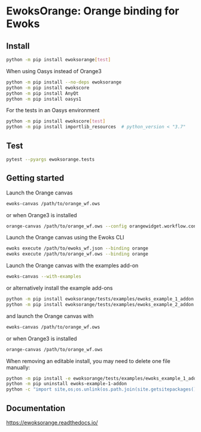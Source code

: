 # EwoksOrange: Orange binding for Ewoks

## Install

```bash
python -m pip install ewoksorange[test]
```

When using Oasys instead of Orange3

```bash
python -m pip install --no-deps ewoksorange
python -m pip install ewokscore
python -m pip install AnyQt
python -m pip install oasys1
```

For the tests in an Oasys environment

```bash
python -m pip install ewokscore[test]
python -m pip install importlib_resources  # python_version < "3.7"
```

## Test

```bash
pytest --pyargs ewoksorange.tests
```

## Getting started

Launch the Orange canvas

```bash
ewoks-canvas /path/to/orange_wf.ows
```

or when Orange3 is installed

```bash
orange-canvas /path/to/orange_wf.ows --config orangewidget.workflow.config.Config
```

Launch the Orange canvas using the Ewoks CLI

```bash
ewoks execute /path/to/ewoks_wf.json --binding orange
ewoks execute /path/to/orange_wf.ows --binding orange
```

Launch the Orange canvas with the examples add-on

```bash
ewoks-canvas --with-examples
```

or alternatively install the example add-ons

```bash
python -m pip install ewoksorange/tests/examples/ewoks_example_1_addon
python -m pip install ewoksorange/tests/examples/ewoks_example_2_addon
```

and launch the Orange canvas with

```bash
ewoks-canvas /path/to/orange_wf.ows
```

or when Orange3 is installed

```bash
orange-canvas /path/to/orange_wf.ows
```

When removing an editable install, you may need to delete one file manually:

```bash
python -m pip install -e ewoksorange/tests/examples/ewoks_example_1_addon
python -m pip uninstall ewoks-example-1-addon
python -c "import site,os;os.unlink(os.path.join(site.getsitepackages()[0],'ewoks-example-1-addon-nspkg.pth'))"
```

## Documentation

https://ewoksorange.readthedocs.io/
